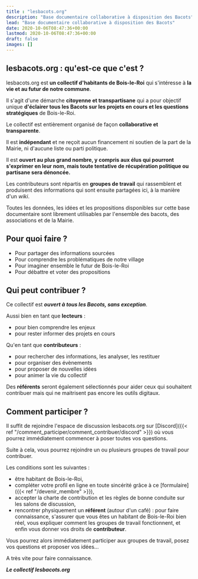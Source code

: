 ```yaml
---
title : "lesbacots.org"
description: "Base documentaire collaborative à disposition des Bacots"
lead: "Base documentaire collaborative à disposition des Bacots"
date: 2020-10-06T08:47:36+00:00
lastmod: 2020-10-06T08:47:36+00:00
draft: false
images: []
---
```


## lesbacots.org : qu'est-ce que c'est ?

lesbacots.org est **un collectif d'habitants de Bois-le-Roi** qui s'intéresse à **la vie et au futur de notre commune**.

Il s'agit d'une démarche **citoyenne et transpartisane** qui a pour objectif unique **d'éclairer tous les Bacots sur les projets en cours et les questions stratégiques** de Bois-le-Roi.

Le collectif est entièrement organisé de façon **collaborative et transparente**.

Il est **indépendant** et ne reçoit aucun financement ni soutien de la part de la Mairie, ni d'aucune liste ou parti politique.

Il est **ouvert au plus grand nombre, y compris aux élus qui pourront s'exprimer en leur nom, mais toute tentative de récupération politique ou partisane sera dénoncée.**

Les contributeurs sont répartis en **groupes de travail** qui rassemblent et produisent des informations qui sont ensuite partagées ici, à la manière d'un *wiki*.

Toutes les données, les idées et les propositions disponibles sur cette base documentaire sont librement utilisables par l'ensemble des bacots, des associations et de la Mairie.

## Pour quoi faire ?

- Pour partager des informations sourcées
- Pour comprendre les problématiques de notre village
- Pour imaginer ensemble le futur de Bois-le-Roi
- Pour débattre et voter des propositions

## Qui peut contribuer ?

Ce collectif est ***ouvert à tous les Bacots, sans exception***.

Aussi bien en tant que **lecteurs** :

- pour bien comprendre les enjeux
- pour rester informer des projets en cours

Qu'en tant que **contributeurs** :

- pour rechercher des informations, les analyser, les restituer
- pour organiser des évènements
- pour proposer de nouvelles idées
- pour animer la vie du collectif

Des **référents** seront également sélectionnés pour aider ceux qui souhaitent contribuer mais qui ne maitrisent pas encore les outils digitaux.

## Comment participer ?

Il suffit de rejoindre l'espace de discussion lesbacots.org sur  [Discord]({{< ref "/comment_participer/comment_contribuer/discord" >}}) où vous pourrez immédiatement commencer à poser toutes vos questions.

Suite à cela, vous pourrez rejoindre un ou plusieurs groupes de travail pour contribuer.

Les conditions sont les suivantes :
- être habitant de Bois-le-Roi,
- compléter votre profil en ligne en toute sincérité grâce à ce [formulaire]({{< ref "/devenir_membre" >}}),
- accepter la charte de contribution et les règles de bonne conduite sur les salons de discussion,
- rencontrer physiquement un **référent** (autour d'un café) : pour faire connaissance, s'assurer que vous êtes un habitant de Bois-le-Roi bien réel, vous expliquer comment  les groupes de travail fonctionnent, et enfin vous donner vos droits de **contributeur**.

Vous pourrez alors immédiatement participer aux groupes de travail, posez vos questions et proposer vos idées...

A très vite pour faire connaissance.

***Le collectif lesbacots.org***
